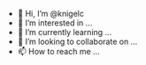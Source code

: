 - 👋 Hi, I’m @knigelc
- 👀 I’m interested in ...
- 🌱 I’m currently learning ...
- 💞️ I’m looking to collaborate on ...
- 📫 How to reach me ...

<!---
knigelc/knigelc is a ✨ special ✨ repository because its `README.md` (this file) appears on your GitHub profile.
You can click the Preview link to take a look at your changes.
--->
